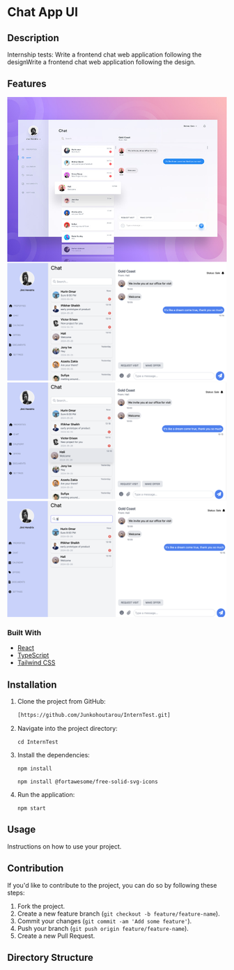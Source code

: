 # Chat App UI

## Description

Internship tests: Write a frontend chat web application following the designWrite a frontend chat web application following the design.
## Features

![Design](public/design.jpg)
![Result](public/result.png)
![Result](public/hover.png)
![Result](public/search.png)
### Built With

- [React](https://reactjs.org/docs/getting-started.html)
- [TypeScript](https://www.typescriptlang.org/docs/)
- [Tailwind CSS](https://tailwindcss.com/docs)


## Installation

1. Clone the project from GitHub:

    ```bash
   [https://github.com/Junkohoutarou/InternTest.git]
    ```

2. Navigate into the project directory:

    ```
    cd InternTest
    ```

3. Install the dependencies:


    ```
    npm install
    ```
    ```
    npm install @fortawesome/free-solid-svg-icons
    ```

4. Run the application:

    ```
    npm start
    ```

## Usage

Instructions on how to use your project.

## Contribution

If you'd like to contribute to the project, you can do so by following these steps:

1. Fork the project.
2. Create a new feature branch (`git checkout -b feature/feature-name`).
3. Commit your changes (`git commit -am 'Add some feature'`).
4. Push your branch (`git push origin feature/feature-name`).
5. Create a new Pull Request.

## Directory Structure


